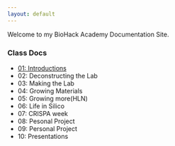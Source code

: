 ```yaml
---
layout: default
---
```


Welcome to my BioHack Academy Documentation Site. 

### Class Docs

- [01: Introductions](./01_Introductions/)
- 02: Deconstructing the Lab
- 03: Making the Lab
- 04: Growing Materials
- 05: Growing more(HLN)
- 06: Life in Silico
- 07: CRISPA week
- 08: Pesonal Project
- 09: Personal Project
- 10: Presentations
 
<!--<div class="posts">
  {% for post in site.posts %}
    <article class="post">    
      
      <h1><a href="{{ site.baseurl }}{{ post.url }}">{{ post.title }}</a></h1>

      <div class="entry">
        {{ post.content | truncatewords:40}}
      </div>
      
      <a href="{{ site.baseurl }}{{ post.url }}" class="read-more">Read More</a>
    </article>
  {% endfor %}
</div> -->
